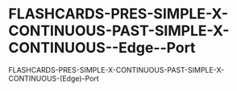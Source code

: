 # FLASHCARDS-PRES-SIMPLE-X-CONTINUOUS-PAST-SIMPLE-X-CONTINUOUS--Edge--Port
FLASHCARDS-PRES-SIMPLE-X-CONTINUOUS-PAST-SIMPLE-X-CONTINUOUS-(Edge)-Port
